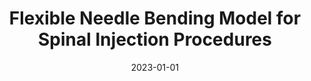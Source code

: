 ---
title: "Flexible Needle Bending Model for Spinal Injection Procedures"
collection: publications
category: manuscripts
permalink: /publication/2023_ral
excerpt: ''
date: 2023-01-01
venue: 'IEEE Robotics and Automation Letters (RA-L)'
paperurl: https://ieeexplore.ieee.org/document/10024841
citation: '<b>Wang, Y.</b>, Kwok, K., Cleary, K., Taylor, R., and Iordachita, I. (2023). &quot;Flexible Needle Bending Model for Spinal Injection Procedures.&quot; <i>IEEE Robotics and Automation Letters (RA-L)</i>.'
---